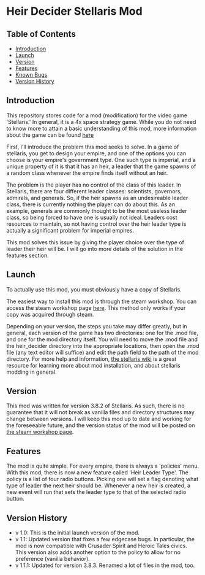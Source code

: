 # Heir Decider Stellaris Mod

## Table of Contents

- [Introduction](#introduction)
- [Launch](#launch)
- [Version](#version)
- [Features](#features)
- [Known Bugs](#known-bugs)
- [Version History](#version-history)

## Introduction

This repository stores code for a mod (modification) for the video game 'Stellaris.' In general, it is a 4x space strategy game. While you do not need to know more to attain a basic understanding of this mod, more information about the game can be found [here](https://www.paradoxinteractive.com/games/stellaris/about)

First, I'll introduce the problem this mod seeks to solve. In a game of stellaris, you get to design your empire, and one of the options you can choose is your empire's government type. One such type is imperial, and a unique property of it is that it has an heir, a leader that the game spawns of a random class whenever the empire finds itself without an heir.

The problem is the player has no control of the class of this leader. In Stellaris, there are four different leader classes: scientists, governors, admirals, and generals. So, if the heir spawns as an undesireable leader class, there is currently nothing the player can do about this. As an example, generals are commonly thought to be the most useless leader class, so being forced to have one is usually not ideal. Leaders cost resources to maintain, so not having control over the heir leader type is actually a significant problem for imperial empires.

This mod solves this issue by giving the player choice over the type of leader their heir will be. I will go into more details of the solution in the features section.

## Launch

To actually use this mod, you must obviously have a copy of Stellaris. 

The easiest way to install this mod is through the steam workshop. You can access the steam workshop page [here](https://steamcommunity.com/sharedfiles/filedetails/?id=2977239553). This method only works if your copy was acquired through steam. 

Depending on your version, the steps you take may differ greatly, but in general, each version of the game has two directories: one for the .mod file, and one for the mod directory itself. You will need to move the .mod file and the heir_decider directory into the appropriate locations, then open the .mod file (any text editor will suffice) and edit the path field to the path of the mod directory. For more help and information, [the stellaris wiki](https://stellaris.paradoxwikis.com/Mods) is a great resource for learning more about mod installation, and about stellaris modding in general.

## Version

This mod was written for version 3.8.2 of Stellaris. As such, there is no guarantee that it will not break as vanilla files and directory structures may change between versions. I will keep this mod up to date and working for the foreseeable future, and the version status of the mod will be posted on [the steam workshop page](https://steamcommunity.com/sharedfiles/filedetails/?id=2977239553).

## Features

The mod is quite simple. For every empire, there is always a 'policies' menu. With this mod, there is now a new feature called 'Heir Leader Type'. The policy is a list of four radio buttons. Picking one will set a flag denoting what type of leader the next heir should be. Whenever a new heir is created, a new event will run that sets the leader type to that of the selected radio button.

## Version History

- v 1.0: This is the initial launch version of the mod.
- v 1.1: Updated version that fixes a few edgecase bugs. In particular, the mod is now compatible with Crusader Spirit and Heroic Tales civics. This version also adds another option to the policy to allow for no preference (vanilla behavior).
- v 1.1.1: Updated for version 3.8.3. Renamed a lot of files in the mod, too.